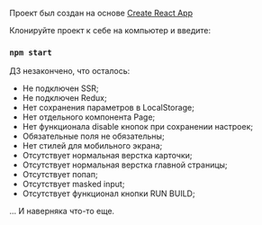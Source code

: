 Проект был создан на основе [Create React App](https://github.com/facebook/create-react-app)

Клонируйте проект к себе на компьютер и введите:

### `npm start`

ДЗ незакончено, что осталось:

- Не подключен SSR;
- Не подключен Redux;
- Нет сохранения параметров в LocalStorage;
- Нет отдельного компонента Page;
- Нет функционала disable кнопок при сохранении настроек;
- Обязательные поля не обязательны;
- Нет стилей для мобильного экрана;
- Отсутствует нормальная верстка карточки;
- Отсутствует нормальная верстка главной страницы;
- Отсутствует попап;
- Отсутствует masked input;
- Отсутствует функционал кнопки RUN BUILD;

... И наверняка что-то еще.
